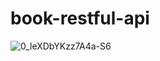 # book-restful-api

![0_leXDbYKzz7A4a-S6](https://github.com/engkoskostaman97/book-restful-api/assets/110719940/a898398e-905f-4d7b-a813-bf603cb2d3c6)

